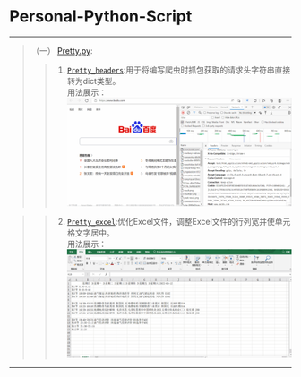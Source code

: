 # Personal-Python-Script
***
>（一） [Pretty.py](https://github.com/YEUNGWAIPANG/Personal-Python-Script/blob/main/Pretty.py):
>>1. [`Pretty_headers`](https://github.com/YEUNGWAIPANG/Personal-Python-Script/blob/acb03eae9e91da369888c2767d7d9b2e85c28f5f/Pretty.py#L8):用于将编写爬虫时抓包获取的请求头字符串直接转为dict类型。  
>>用法展示： 
![gif](https://github.com/YEUNGWAIPANG/Personal-Python-Script/blob/main/example/Pretty/Pretty_headers.gif)

>>2. [`Pretty_excel`](https://github.com/YEUNGWAIPANG/Personal-Python-Script/blob/acb03eae9e91da369888c2767d7d9b2e85c28f5f/Pretty.py#L17):优化Excel文件，调整Excel文件的行列宽并使单元格文字居中。  
>>用法展示：  
![gif](https://github.com/YEUNGWAIPANG/Personal-Python-Script/blob/main/example/Pretty/Pretty_excel.gif)
***

